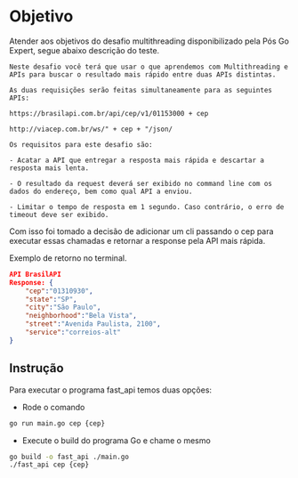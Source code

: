 # Objetivo

Atender aos objetivos do desafio multithreading disponibilizado pela Pós Go Expert, segue abaixo descrição do teste.

```
Neste desafio você terá que usar o que aprendemos com Multithreading e APIs para buscar o resultado mais rápido entre duas APIs distintas.

As duas requisições serão feitas simultaneamente para as seguintes APIs:

https://brasilapi.com.br/api/cep/v1/01153000 + cep

http://viacep.com.br/ws/" + cep + "/json/

Os requisitos para este desafio são:

- Acatar a API que entregar a resposta mais rápida e descartar a resposta mais lenta.

- O resultado da request deverá ser exibido no command line com os dados do endereço, bem como qual API a enviou.

- Limitar o tempo de resposta em 1 segundo. Caso contrário, o erro de timeout deve ser exibido.
```

Com isso foi tomado a decisão de adicionar um cli passando o cep para executar essas chamadas e retornar a response pela API mais rápida.

Exemplo de retorno no terminal.

```json
API BrasilAPI
Response: {
    "cep":"01310930",
    "state":"SP",
    "city":"São Paulo",
    "neighborhood":"Bela Vista",
    "street":"Avenida Paulista, 2100",
    "service":"correios-alt"
}
```

## Instrução

Para executar o programa fast_api temos duas opções:

- Rode o comando

```bash
go run main.go cep {cep}
```

- Execute o build do programa Go e chame o mesmo

```bash
go build -o fast_api ./main.go
./fast_api cep {cep}
```
